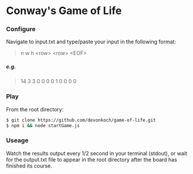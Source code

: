 # Conway's Game of Life

### Configure
Navigate to input.txt and type/paste your input in the following format:

> n
> w h
> \<row\>
> \<row\>
> \<EOF\>

##### e.g.

> 14
> 3 3
> 0 0 0
> 0 1 0
> 0 0 0

### Play
From the root directory:

```bash
$ git clone https://github.com/devonkoch/game-of-life.git
$ npm i && node startGame.js
```

### Useage

Watch the results output every 1/2 second in your terminal (stdout), or wait for the output.txt file to appear in the root directory after the board has finished its course.